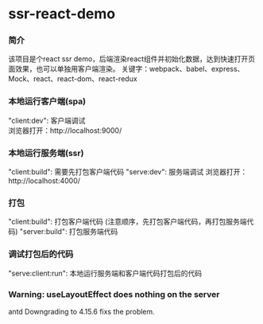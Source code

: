 # ssr-react-demo

### 简介
该项目是个react ssr demo，后端渲染react组件并初始化数据，达到快速打开页面效果，也可以单独用客户端渲染。 
关键字：webpack、babel、express、Mock、react、react-dom、react-redux

### 本地运行客户端(spa)
"client:dev": 客户端调试  
浏览器打开：http://localhost:9000/

### 本地运行服务端(ssr)
"client:build": 需要先打包客户端代码 
"serve:dev": 服务端调试 
浏览器打开：http://localhost:4000/

### 打包
"client:build": 打包客户端代码 (注意顺序，先打包客户端代码，再打包服务端代码)
"server:build": 打包服务端代码  

### 调试打包后的代码
"serve:client:run": 本地运行服务端和客户端代码打包后的代码


### Warning: useLayoutEffect does nothing on the server
antd Downgrading to 4.15.6 fixs the problem.